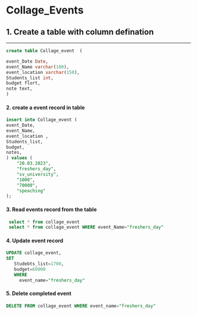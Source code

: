# Collage_Events

## 1. Create a table with column defination
-----
```Sql
create table Collage_event  (

event_Date Date,
event_Name varchar(100),
event_location varchar(150),
Students_list int,
budget flort,
note text,
)

```
#### 2. **c**reate a event record in table

```sql
insert into Collage_event (
event_Date,
event_Name,
event_location ,
Students_list,
budget,
notes,
) values (
    "20.03.2023",
    "freshers_day",
    "sv_university",
    "1000",
    "70000",
    "speaching"
);
```
#### 3. **R**ead events record from the table 
```sql
 select * from collage_event
 select * from collage_event WHERE event_Name="freshers_day"
```
#### 4. **U**pdate event record

```sql
UPDATE collage_event,
SET
   Studebts_list=1700,
   budget=60000
   WHERE
     event_name="freshers_day"
```
#### 5. **D**elete completed event

```sql
DELETE FROM collage_event WHERE event_name="freshers_day"
```



